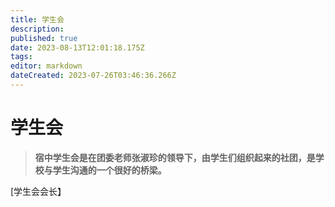 ```yaml
---
title: 学生会
description: 
published: true
date: 2023-08-13T12:01:18.175Z
tags: 
editor: markdown
dateCreated: 2023-07-26T03:46:36.266Z
---
```


  # **学生会**
>**宿中学生会是在团委老师张淑珍的领导下，由学生们组织起来的社团，是学校与学生沟通的一个很好的桥梁。**

[学生会会长】


